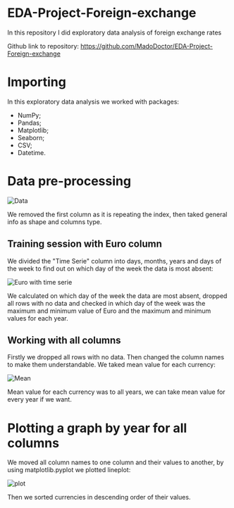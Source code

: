 # EDA-Project-Foreign-exchange
In this repository I did exploratory data analysis of foreign exchange rates

Github link to repository: https://github.com/MadoDoctor/EDA-Project-Foreign-exchange

# Importing

In this exploratory data analysis we worked with packages:

* NumPy;
* Pandas;
* Matplotlib;
* Seaborn;
* CSV;
* Datetime.

# Data pre-processing

![Data](https://user-images.githubusercontent.com/74544370/115555954-ec39af00-a2d1-11eb-87ca-8aa5d4a8c5db.png)

We removed the first column as it is repeating the index, then taked general info as shape and columns type.

## Training session with Euro column

We divided the "Time Serie" column into days, months, years and days of the week to find out on which day of the week the data is most absent:

![Euro with time serie](https://user-images.githubusercontent.com/74544370/115555909-e04ded00-a2d1-11eb-863f-19c385823e63.png)

We calculated on which day of the week the data are most absent, dropped all rows with no data and checked in which day of the week was the maximum and minimum value of Euro and the maximum and minimum values for each year.

## Working with all columns

Firstly we dropped all rows with no data. Then changed the column names to make them understandable. We taked mean value for each currency:

![Mean](https://user-images.githubusercontent.com/74544370/115555804-c3191e80-a2d1-11eb-8096-9f76fe3adbc3.png)

Mean value for each currency was to all years, we can take mean value for every year if we want.

# Plotting a graph by year for all columns

We moved all column names to one column and their values to another, by using matplotlib.pyplot we plotted lineplot:

![plot](https://user-images.githubusercontent.com/74544370/115556831-e8f2f300-a2d2-11eb-8440-91680d176fcc.png)

Then we sorted currencies in descending order of their values.
